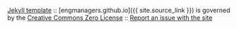 

[Jekyll template](https://github.com/t413/SinglePaged) :: [engmanagers.github.io]({{ site.source_link }}) is governed by the [Creative Commons Zero License](https://creativecommons.org/publicdomain/zero/1.0/) :: [Report an issue with the site](https://github.com/engmanagers/engmanagers.github.io/issues/new)
